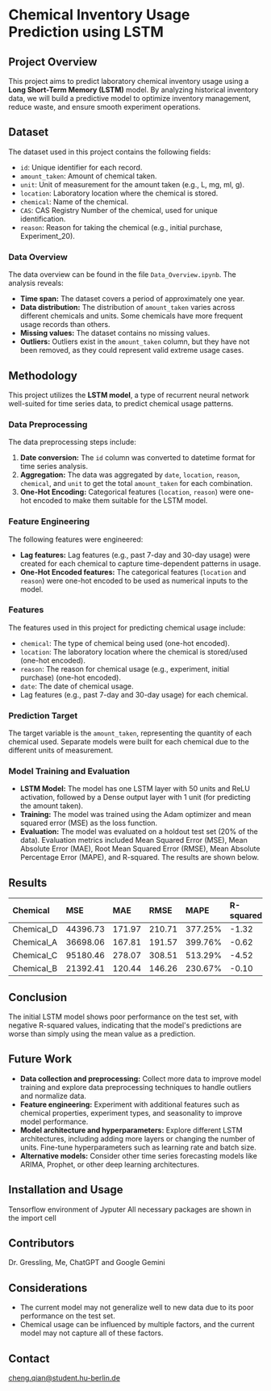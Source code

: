 # Chemical Inventory Usage Prediction using LSTM

## Project Overview

This project aims to predict laboratory chemical inventory usage using a **Long Short-Term Memory (LSTM)** model. By analyzing historical inventory data, we will build a predictive model to optimize inventory management, reduce waste, and ensure smooth experiment operations.

## Dataset

The dataset used in this project contains the following fields:

*   `id`: Unique identifier for each record.
*   `amount_taken`: Amount of chemical taken.
*   `unit`: Unit of measurement for the amount taken (e.g., L, mg, ml, g).
*   `location`: Laboratory location where the chemical is stored.
*   `chemical`: Name of the chemical.
*   `CAS`: CAS Registry Number of the chemical, used for unique identification.
*   `reason`: Reason for taking the chemical (e.g., initial purchase, Experiment_20).

### Data Overview

The data overview can be found in the file `Data_Overview.ipynb`. The analysis reveals:

*   **Time span:** The dataset covers a period of approximately one year.
*   **Data distribution:** The distribution of `amount_taken` varies across different chemicals and units. Some chemicals have more frequent usage records than others.
*   **Missing values:** The dataset contains no missing values.
*   **Outliers:** Outliers exist in the `amount_taken` column, but they have not been removed, as they could represent valid extreme usage cases.

## Methodology

This project utilizes the **LSTM model**, a type of recurrent neural network well-suited for time series data, to predict chemical usage patterns.

### Data Preprocessing

The data preprocessing steps include:

1.  **Date conversion:** The `id` column was converted to datetime format for time series analysis.
2.  **Aggregation:** The data was aggregated by `date`, `location`, `reason`, `chemical`, and `unit` to get the total `amount_taken` for each combination.
3.  **One-Hot Encoding:** Categorical features (`location`, `reason`) were one-hot encoded to make them suitable for the LSTM model.

### Feature Engineering

The following features were engineered:

*   **Lag features:** Lag features (e.g., past 7-day and 30-day usage) were created for each chemical to capture time-dependent patterns in usage.
*   **One-Hot Encoded features:** The categorical features (`location` and `reason`) were one-hot encoded to be used as numerical inputs to the model.

### Features

The features used in this project for predicting chemical usage include:

*   `chemical`: The type of chemical being used (one-hot encoded).
*   `location`: The laboratory location where the chemical is stored/used (one-hot encoded).
*   `reason`: The reason for chemical usage (e.g., experiment, initial purchase) (one-hot encoded).
*   `date`: The date of chemical usage.
*   Lag features (e.g., past 7-day and 30-day usage) for each chemical.

### Prediction Target

The target variable is the `amount_taken`, representing the quantity of each chemical used. Separate models were built for each chemical due to the different units of measurement.

### Model Training and Evaluation

*   **LSTM Model:** The model has one LSTM layer with 50 units and ReLU activation, followed by a Dense output layer with 1 unit (for predicting the amount taken).
*   **Training:** The model was trained using the Adam optimizer and mean squared error (MSE) as the loss function.
*   **Evaluation:** The model was evaluated on a holdout test set (20% of the data). Evaluation metrics included Mean Squared Error (MSE), Mean Absolute Error (MAE), Root Mean Squared Error (RMSE), Mean Absolute Percentage Error (MAPE), and R-squared. The results are shown below.

## Results

| Chemical   | MSE      | MAE      | RMSE     | MAPE     | R-squared |
| :-------- | :------- | :------- | :------- | :------- | :-------- |
| Chemical_D | 44396.73 | 171.97   | 210.71  | 377.25%  | -1.32     |
| Chemical_A | 36698.06 | 167.81   | 191.57  | 399.76%  | -0.62     |
| Chemical_C | 95180.46 | 278.07   | 308.51  | 513.29%  | -4.52     |
| Chemical_B | 21392.41 | 120.44   | 146.26  | 230.67%  | -0.10     |

## Conclusion

The initial LSTM model shows poor performance on the test set, with negative R-squared values, indicating that the model's predictions are worse than simply using the mean value as a prediction.

## Future Work

*   **Data collection and preprocessing:** Collect more data to improve model training and explore data preprocessing techniques to handle outliers and normalize data.
*   **Feature engineering:** Experiment with additional features such as chemical properties, experiment types, and seasonality to improve model performance.
*   **Model architecture and hyperparameters:** Explore different LSTM architectures, including adding more layers or changing the number of units. Fine-tune hyperparameters such as learning rate and batch size.
*   **Alternative models:** Consider other time series forecasting models like ARIMA, Prophet, or other deep learning architectures.

## Installation and Usage

Tensorflow environment of Jyputer
All necessary packages are shown in the import cell 

## Contributors

Dr. Gressling, Me, ChatGPT and Google Gemini

## Considerations

* The current model may not generalize well to new data due to its poor performance on the test set.
* Chemical usage can be influenced by multiple factors, and the current model may not capture all of these factors.

## Contact

cheng.qian@student.hu-berlin.de
